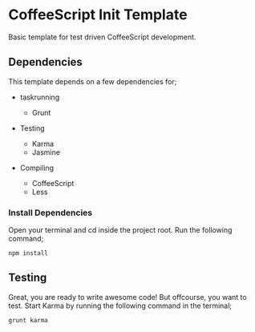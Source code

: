 # CoffeeScript Init Template
Basic template for test driven CoffeeScript development.

## Dependencies
This template depends on a few dependencies for;

- taskrunning
	- Grunt
	
- Testing
	- Karma
	- Jasmine
	
- Compiling
	- CoffeeScript
	- Less
	
### Install Dependencies
Open your terminal and cd inside the project root. Run the following command;
```
npm install
```
## Testing
Great, you are ready to write awesome code! But offcourse, you want to test. Start Karma by running the following command in the terminal;
```
grunt karma
```
